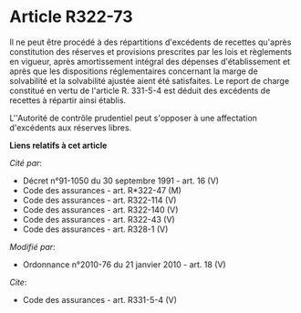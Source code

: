 # Article R322-73

Il ne peut être procédé à des répartitions d'excédents de recettes qu'après constitution des réserves et provisions
prescrites par les lois et règlements en vigueur, après amortissement intégral des dépenses d'établissement et après que les
dispositions réglementaires concernant la marge de solvabilité et la solvabilité ajustée aient été satisfaites. Le report de
charge constitué en vertu de l'article R. 331-5-4 est déduit des excédents de recettes à répartir ainsi établis.

L''Autorité de contrôle prudentiel peut s'opposer à une affectation d'excédents aux réserves libres.

**Liens relatifs à cet article**

_Cité par_:

  - Décret n°91-1050 du 30 septembre 1991 - art. 16 (V)
  - Code des assurances - art. R*322-47 (M)
  - Code des assurances - art. R322-114 (V)
  - Code des assurances - art. R322-140 (V)
  - Code des assurances - art. R322-43 (V)
  - Code des assurances - art. R328-1 (V)

_Modifié par_:

  - Ordonnance n°2010-76 du 21 janvier 2010 - art. 18 (V)

_Cite_:

  - Code des assurances - art. R331-5-4 (V)
